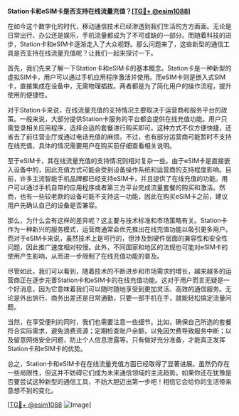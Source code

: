 **Station卡和eSIM卡是否支持在线流量充值？[[TG💪+ @esim1088](https://t.me/s/esim1088)]**

在如今这个数字化的时代，移动通信技术已经渗透到我们生活的方方面面。无论是日常出行、办公还是娱乐，手机流量都成为了不可或缺的一部分。而随着科技的进步，Station卡和eSIM卡逐渐走入了大众视野。那么问题来了，这些新型的通信工具是否支持在线流量充值呢？让我们一起来探讨一下。

首先，我们先来了解一下Station卡和eSIM卡的基本概念。Station卡是一种新型的虚拟SIM卡，用户可以通过手机应用程序激活并使用。而eSIM卡则是嵌入式SIM卡，直接集成在设备中，无需物理插拔。两者都是为了简化用户的操作流程，提升使用的便捷性。

对于Station卡来说，在线流量充值的支持情况主要取决于运营商和服务平台的政策。一般来说，大部分提供Station卡服务的平台都会提供在线充值功能。用户只需登录相关应用程序，选择合适的套餐进行购买即可。这种方式不仅方便快捷，还省去了前往营业厅或通过电话充值的麻烦。不过，也有部分运营商可能暂时不支持在线充值，具体的情况需要用户在购买前仔细查看相关说明。

至于eSIM卡，其在线流量充值的支持情况则相对复杂一些。由于eSIM卡是直接嵌入设备中的，因此充值方式可能会受到设备操作系统和运营商的支持程度影响。目前，许多主流智能手机品牌都已经支持eSIM卡，并且提供了在线充值的功能。用户可以通过手机自带的应用程序或者第三方平台完成流量套餐的购买和激活。然而，也有一些较老款的设备可能不支持这一功能，因此在购买eSIM卡之前，建议用户先确认自己的设备是否兼容。

那么，为什么会有这样的差异呢？这主要与技术标准和市场策略有关。Station卡作为一种新兴的服务模式，运营商通常会优先推出在线充值功能以吸引更多用户。而对于eSIM卡来说，虽然技术上是可行的，但涉及到硬件层面的兼容性和安全性问题，因此推广速度相对较慢。此外，不同国家和地区的法规也可能对eSIM卡的使用产生影响，从而进一步限制了在线充值功能的普及。

尽管如此，我们可以看到，随着技术的不断进步和市场需求的增长，越来越多的运营商正在逐步完善Station卡和eSIM卡的在线充值功能。这对于用户而言无疑是一个好消息，因为它意味着我们可以随时随地享受到更加灵活、高效的通信服务。无论是外出旅行、商务出差还是日常通勤，只要一部手机在手，就能轻松搞定流量问题。

当然，在享受便利的同时，我们也需要注意一些细节。比如，确保自己所选的套餐符合实际需求，避免浪费资源；定期检查账户余额，以免因欠费导致服务中断；以及留意网络安全问题，防止个人信息泄露等。只有做好充分准备，才能真正发挥Station卡和eSIM卡的优势。

总之，Station卡和eSIM卡在在线流量充值方面已经取得了显著进展。虽然仍存在一些局限性，但这并不妨碍它们成为未来通信领域的主流趋势。如果你还在犹豫是否要尝试这种新型的通信工具，不妨大胆迈出第一步吧！相信它会给你的生活带来意想不到的变化。

[[TG💪+ @esim1088](https://t.me/s/esim1088) ![Image](https://i.postimg.cc/4NQfJmqS/Snipaste-2025-05-13-00-14-12.png)]